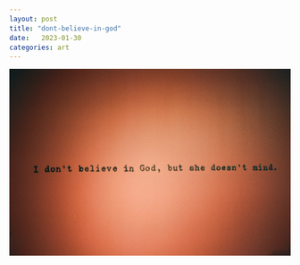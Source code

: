 ```yaml
---
layout: post
title: "dont-believe-in-god"
date:   2023-01-30
categories: art
---
```


![dont-believe-in-god](/img/arts/nikon-fm/dont-believe-in-god.jpg)
